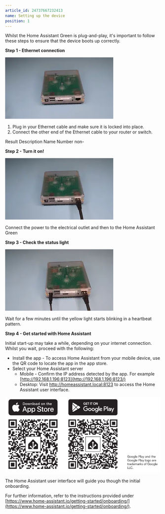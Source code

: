 ```yaml
---
article_id: 24737667232413
name: Setting up the device
position: 1
---
```


Whilst the Home Assistant Green is plug-and-play, it's important to follow these steps to ensure that the device boots up correctly.

**Step 1 - Ethernet connection**

![](/static/img/green-connect-ethernet.webp)

1.  Plug in your Ethernet cable and make sure it is locked into place.
2.  Connect the other end of the Ethernet cable to your router or switch.

Result Description Name Number
non-

**Step 2 - Turn it on!**

![](/static/img/green-connect-power.webp)

Connect the power to the electrical outlet and then to the Home Assistant Green

**Step 3 - Check the status light**

![](/static/img/green-heartbeat.webp)

Wait for a few minutes until the yellow light starts blinking in a heartbeat pattern.

**Step 4 - Get started with Home Assistant**

Initial start-up may take a while, depending on your internet connection. Whilst you wait, proceed with the following:

- Install the app - To access Home Assistant from your mobile device, use the QR code to locate the app in the app store.
- Select your Home Assistant server
  - Mobile - Confirm the IP address detected by the app. For example [http://192.168.1.196:8123](http://192.168.1.196:8123/)
  - Desktop: Visit http://homeassistant.local:8123 to access the Home Assistant user interface.

![](/static/img/home-assistant-app-qr-codes.webp)

The Home Assistant user interface will guide you though the initial onboarding.

For further information, refer to the instructions provided under [https://www.home-assistant.io/getting-started/onboarding/](https://www.home-assistant.io/getting-started/onboarding/).
